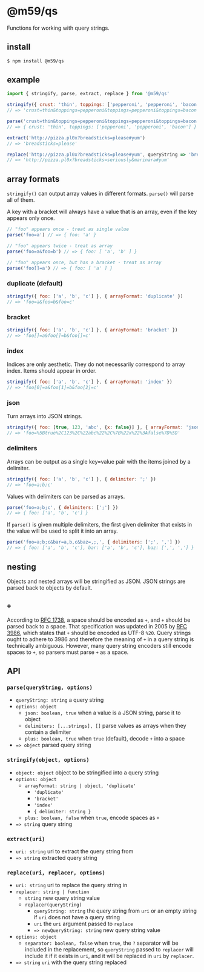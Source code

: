 # @m59/qs

Functions for working with query strings.

## install

```sh
$ npm install @m59/qs
```

## example

```js
import { stringify, parse, extract, replace } from '@m59/qs'

stringify({ crust: 'thin', toppings: ['pepperoni', 'pepperoni', 'bacon'] })
// => 'crust=thin&toppings=pepperoni&toppings=pepperoni&toppings=bacon'

parse('crust=thin&toppings=pepperoni&toppings=pepperoni&toppings=bacon')
// => { crust: 'thin', toppings: ['pepperoni', 'pepperoni', 'bacon'] }

extract('http://pizza.pl0x?breadsticks=please#yum')
// => 'breadsticks=please'

replace('http://pizza.pl0x?breadsticks=please#yum', queryString => 'breadsticks=seriously&marinara')
// => 'http://pizza.pl0x?breadsticks=seriously&marinara#yum'
```

## array formats

`stringify()` can output array values in different formats. `parse()` will parse all of them.

A key with a bracket will always have a value that is an array, even if the key appears only once.

```js
// "foo" appears once - treat as single value
parse('foo=a') // => { foo: 'a' }

// "foo" appears twice - treat as array
parse('foo=a&foo=b') // => { foo: [ 'a', 'b' ] }

// "foo" appears once, but has a bracket - treat as array
parse('foo[]=a') // => { foo: [ 'a' ] }
```

### duplicate (default)

```js
stringify({ foo: ['a', 'b', 'c'] }, { arrayFormat: 'duplicate' })
// => 'foo=a&foo=b&foo=c'
```

### bracket

```js
stringify({ foo: ['a', 'b', 'c'] }, { arrayFormat: 'bracket' })
// => 'foo[]=a&foo[]=b&foo[]=c'
```

### index

Indices are only aesthetic. They do not necessarily correspond to array index. Items should appear in order.

```js
stringify({ foo: ['a', 'b', 'c'] }, { arrayFormat: 'index' })
// => 'foo[0]=a&foo[1]=b&foo[2]=c'
```

### json

Turn arrays into JSON strings.

```js
stringify({ foo: [true, 123, 'abc', {x: false}] }, { arrayFormat: 'json' })
// => 'foo=%5Btrue%2C123%2C%22abc%22%2C%7B%22x%22%3Afalse%7D%5D'
```

### delimiters

Arrays can be output as a single key=value pair with the items joined by a delimiter.

```js
stringify({ foo: ['a', 'b', 'c'] }, { delimiter: ';' })
// => 'foo=a;b;c'
```

Values with delimiters can be parsed as arrays.

```js
parse('foo=a;b;c', { delimiters: [';'] })
// => { foo: ['a', 'b', 'c'] }
```

If `parse()` is given multiple delimiters, the first given delimiter that exists in the value will be used to split it into an array.

```js
parse('foo=a;b;c&bar=a,b,c&baz=,;,', { delimiters: [';', ','] })
// => { foo: ['a', 'b', 'c'], bar: ['a', 'b', 'c'], baz: [',', ','] }
```

## nesting

Objects and nested arrays will be stringified as JSON. JSON strings are parsed back to objects by default.

## `+`

According to [RFC 1738](https://www.ietf.org/rfc/rfc1738.txt), a space should be encoded as `+`, and `+` should be parsed back to a space. That specification was updated in 2005 by [RFC 3986](https://www.ietf.org/rfc/rfc3986.txt), which states that `+` should be encoded as UTF-8 `%20`. Query strings ought to adhere to 3986 and therefore the meaning of `+` in a query string is technically ambiguous. However, many query string encoders still encode spaces to `+`, so parsers must parse `+` as a space.

## API

### `parse(queryString, options)`

- `queryString: string` a query string
- `options: object`
  - `json: boolean, true` when a value is a JSON string, parse it to object
  - `delimiters: [...strings], []` parse values as arrays when they contain a delimiter
  - `plus: boolean, true` when `true` (default), decode `+` into a space
- `=> object` parsed query string

### `stringify(object, options)`

- `object: object` object to be stringified into a query string
- `options: object`
  - `arrayFormat: string | object, 'duplicate'`
    - `'duplicate'`
    - `'bracket'`
    - `'index'`
    - `{ delimiter: string }`
  - `plus: boolean, false` when `true`, encode spaces as `+`
- `=> string` query string

### `extract(uri)`

- `uri: string` uri to extract the query string from
- `=> string` extracted query string

### `replace(uri, replacer, options)`

- `uri: string` uri to replace the query string in
- `replacer: string | function`
  - `string` new query string value
  - `replacer(queryString)`
    - `queryString: string` the query string from `uri` or an empty string if `uri` does not have a query string
    - `uri` the `uri` argument passed to `replace`
    - `=> newQueryString: string` new query string value
- `options: object`
  - `separator: boolean, false` when `true`, the `?` separator will be included in the replacement, so `queryString` passed to `replacer` will include it if it exists in `uri`, and it will be replaced in `uri` by `replacer`.
- `=> string` `uri` with the query string replaced
